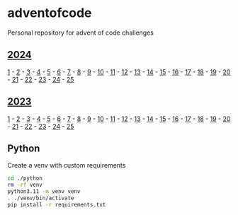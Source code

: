 # adventofcode

Personal repository for advent of code challenges

## [2024](https://adventofcode.com/2024)

[1](https://adventofcode.com/2024/day/1) - [2](https://adventofcode.com/2024/day/2) - [3](https://adventofcode.com/2024/day/3) - [4](https://adventofcode.com/2024/day/4) - [5](https://adventofcode.com/2024/day/5) - [6](https://adventofcode.com/2024/day/6) - [7](https://adventofcode.com/2024/day/7) - [8](https://adventofcode.com/2024/day/8) - [9](https://adventofcode.com/2024/day/9) - [10](https://adventofcode.com/2024/day/10) - [11](https://adventofcode.com/2024/day/11) - [12](https://adventofcode.com/2024/day/12) - [13](https://adventofcode.com/2024/day/13) - [14](https://adventofcode.com/2024/day/14) - [15](https://adventofcode.com/2024/day/15) - [16](https://adventofcode.com/2024/day/16) - [17](https://adventofcode.com/2024/day/17) - [18](https://adventofcode.com/2024/day/18) - [19](https://adventofcode.com/2024/day/19) - [20](https://adventofcode.com/2024/day/20) - [21](https://adventofcode.com/2024/day/21) - [22](https://adventofcode.com/2024/day/22) - [23](https://adventofcode.com/2024/day/23) - [24](https://adventofcode.com/2024/day/24) - [25](https://adventofcode.com/2024/day/25)

## [2023](https://adventofcode.com/2023)

[1](https://adventofcode.com/2023/day/1) - [2](https://adventofcode.com/2023/day/2) - [3](https://adventofcode.com/2023/day/3) - [4](https://adventofcode.com/2023/day/4) - [5](https://adventofcode.com/2023/day/5) - [6](https://adventofcode.com/2023/day/6) - [7](https://adventofcode.com/2023/day/7) - [8](https://adventofcode.com/2023/day/8) - [9](https://adventofcode.com/2023/day/9) - [10](https://adventofcode.com/2023/day/10) - [11](https://adventofcode.com/2023/day/11) - [12](https://adventofcode.com/2023/day/12) - [13](https://adventofcode.com/2023/day/13) - [14](https://adventofcode.com/2023/day/14) - [15](https://adventofcode.com/2023/day/15) - [16](https://adventofcode.com/2023/day/16) - [17](https://adventofcode.com/2023/day/17) - [18](https://adventofcode.com/2023/day/18) - [19](https://adventofcode.com/2023/day/19) - [20](https://adventofcode.com/2023/day/20) - [21](https://adventofcode.com/2023/day/21) - [22](https://adventofcode.com/2023/day/22) - [23](https://adventofcode.com/2023/day/23) - [24](https://adventofcode.com/2023/day/24) - [25](https://adventofcode.com/2023/day/25)

## Python

Create a venv with custom requirements

```bash
cd ./python
rm -rf venv
python3.11 -m venv venv
. ./venv/bin/activate
pip install -r requirements.txt
```
